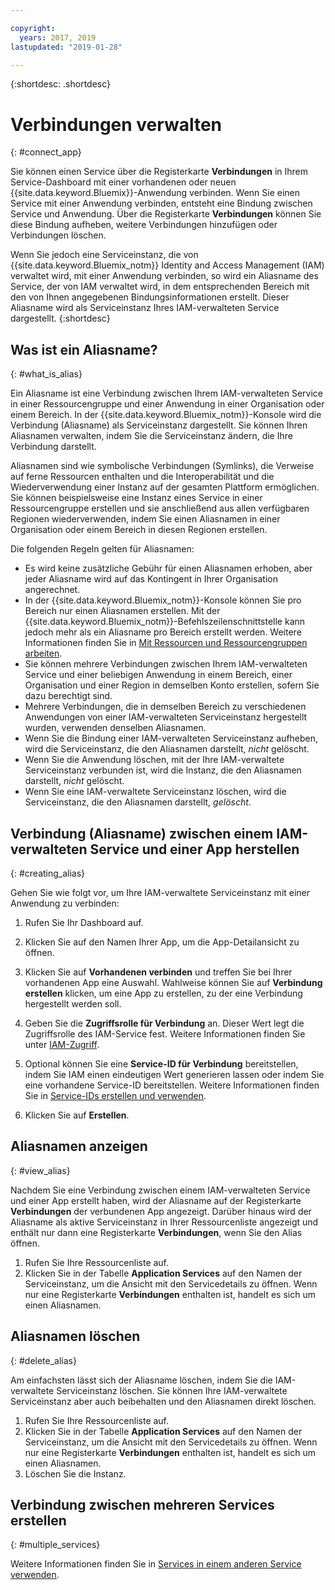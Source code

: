 ```yaml
---

copyright:
  years: 2017, 2019
lastupdated: "2019-01-28"

---
```


{:shortdesc: .shortdesc}

# Verbindungen verwalten
{: #connect_app}

Sie können einen Service über die Registerkarte **Verbindungen** in Ihrem Service-Dashboard mit einer vorhandenen oder neuen {{site.data.keyword.Bluemix}}-Anwendung verbinden. Wenn Sie einen Service mit einer Anwendung verbinden, entsteht eine Bindung zwischen Service und Anwendung. Über die Registerkarte **Verbindungen** können Sie diese Bindung aufheben, weitere Verbindungen hinzufügen oder Verbindungen löschen.

Wenn Sie jedoch eine Serviceinstanz, die von {{site.data.keyword.Bluemix_notm}} Identity and Access Management (IAM) verwaltet wird, mit einer Anwendung verbinden, so wird ein Aliasname des Service, der von IAM verwaltet wird, in dem entsprechenden Bereich mit den von Ihnen angegebenen Bindungsinformationen erstellt. Dieser Aliasname wird als Serviceinstanz Ihres IAM-verwalteten Service dargestellt.
{:shortdesc}

## Was ist ein Aliasname?
{: #what_is_alias}

Ein Aliasname ist eine Verbindung zwischen Ihrem IAM-verwalteten Service in einer Ressourcengruppe und einer Anwendung in einer Organisation oder einem Bereich. In der {{site.data.keyword.Bluemix_notm}}-Konsole wird die Verbindung (Aliasname) als Serviceinstanz dargestellt. Sie können Ihren Aliasnamen verwalten, indem Sie die Serviceinstanz ändern, die Ihre Verbindung darstellt.

Aliasnamen sind wie symbolische Verbindungen (Symlinks), die Verweise auf ferne Ressourcen enthalten und die Interoperabilität und die Wiederverwendung einer Instanz auf der gesamten Plattform ermöglichen. Sie können beispielsweise eine Instanz eines Service in einer Ressourcengruppe erstellen und sie anschließend aus allen verfügbaren Regionen wiederverwenden, indem Sie einen Aliasnamen in einer Organisation oder einem Bereich in diesen Regionen erstellen.

Die folgenden Regeln gelten für Aliasnamen:

* Es wird keine zusätzliche Gebühr für einen Aliasnamen erhoben, aber jeder Aliasname wird auf das Kontingent in Ihrer Organisation angerechnet.
* In der {{site.data.keyword.Bluemix_notm}}-Konsole können Sie pro Bereich nur einen Aliasnamen erstellen. Mit der {{site.data.keyword.Bluemix_notm}}-Befehlszeilenschnittstelle kann jedoch mehr als ein Aliasname pro Bereich erstellt werden. Weitere Informationen finden Sie in [Mit Ressourcen und Ressourcengruppen arbeiten](/docs/cli/reference/ibmcloud?topic=cloud-cli-ibmcloud_commands_resource). 
* Sie können mehrere Verbindungen zwischen Ihrem IAM-verwalteten Service und einer beliebigen Anwendung in einem Bereich, einer Organisation und einer Region in demselben Konto erstellen, sofern Sie dazu berechtigt sind.
* Mehrere Verbindungen, die in demselben Bereich zu verschiedenen Anwendungen von einer IAM-verwalteten Serviceinstanz hergestellt wurden, verwenden denselben Aliasnamen.
* Wenn Sie die Bindung einer IAM-verwalteten Serviceinstanz aufheben, wird die Serviceinstanz, die den Aliasnamen darstellt, *nicht* gelöscht.
* Wenn Sie die Anwendung löschen, mit der Ihre IAM-verwaltete Serviceinstanz verbunden ist, wird die Instanz, die den Aliasnamen darstellt, *nicht* gelöscht.
* Wenn Sie eine IAM-verwaltete Serviceinstanz löschen, wird die Serviceinstanz, die den Aliasnamen darstellt, *gelöscht*.

## Verbindung (Aliasname) zwischen einem IAM-verwalteten Service und einer App herstellen
{: #creating_alias}

Gehen Sie wie folgt vor, um Ihre IAM-verwaltete Serviceinstanz mit einer Anwendung zu verbinden:

1. Rufen Sie Ihr Dashboard auf.

2. Klicken Sie auf den Namen Ihrer App, um die App-Detailansicht zu öffnen.

3. Klicken Sie auf **Vorhandenen verbinden** und treffen Sie bei Ihrer vorhandenen App eine Auswahl. Wahlweise können Sie auf **Verbindung erstellen** klicken, um eine App zu erstellen, zu der eine Verbindung hergestellt werden soll.

4. Geben Sie die **Zugriffsrolle für Verbindung** an. Dieser Wert legt die Zugriffsrolle des IAM-Service fest. Weitere Informationen finden Sie unter [IAM-Zugriff](/docs/iam?topic=iam-userroles).

5. Optional können Sie eine **Service-ID für Verbindung** bereitstellen, indem Sie IAM einen eindeutigen Wert generieren lassen oder indem Sie eine vorhandene Service-ID bereitstellen. Weitere Informationen finden Sie in [Service-IDs erstellen und verwenden](/docs/iam?topic=iam-serviceids). 

6. Klicken Sie auf **Erstellen**.

## Aliasnamen anzeigen
{: #view_alias}

Nachdem Sie eine Verbindung zwischen einem IAM-verwalteten Service und einer App erstellt haben, wird der Aliasname auf der Registerkarte **Verbindungen** der verbundenen App angezeigt. Darüber hinaus wird der Aliasname als aktive Serviceinstanz in Ihrer Ressourcenliste angezeigt und enthält nur dann eine Registerkarte **Verbindungen**, wenn Sie den Alias öffnen.

1. Rufen Sie Ihre Ressourcenliste auf.
2. Klicken Sie in der Tabelle **Application Services** auf den Namen der Serviceinstanz, um die Ansicht mit den Servicedetails zu öffnen. Wenn nur eine Registerkarte **Verbindungen** enthalten ist, handelt es sich um einen Aliasnamen.

## Aliasnamen löschen
{: #delete_alias}

Am einfachsten lässt sich der Aliasname löschen, indem Sie die IAM-verwaltete Serviceinstanz löschen. Sie können Ihre IAM-verwaltete Serviceinstanz aber auch beibehalten und den Aliasnamen direkt löschen.

1. Rufen Sie Ihre Ressourcenliste auf.
2. Klicken Sie in der Tabelle **Application Services** auf den Namen der Serviceinstanz, um die Ansicht mit den Servicedetails zu öffnen. Wenn nur eine Registerkarte **Verbindungen** enthalten ist, handelt es sich um einen Aliasnamen.
3. Löschen Sie die Instanz.

## Verbindung zwischen mehreren Services erstellen
{: #multiple_services}

Weitere Informationen finden Sie in [Services in einem anderen Service verwenden](/docs/resources?topic=resources-s2s_binding).

